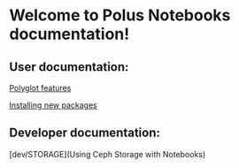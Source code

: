 # Welcome to Polus Notebooks documentation!

## User documentation:

[Polyglot features](user/polyglot)

[Installing new packages](user/installing_packages)


## Developer documentation:

[dev/STORAGE](Using Ceph Storage with Notebooks)